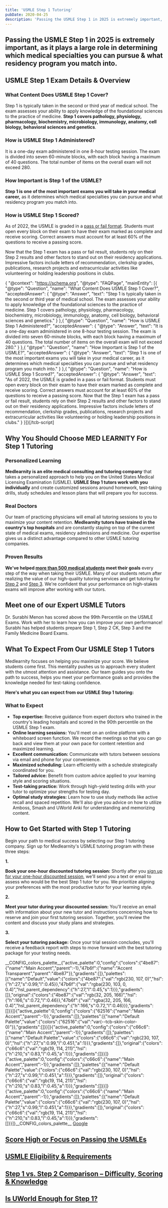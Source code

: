 ```yaml
---
title: 'USMLE Step 1 Tutoring'
pubDate: 2020-04-25
description: 'Passing the USMLE Step 1 in 2025 is extremely important, as it plays a large role in determining which medical specialties you can pursue & what residency '
---
```


## Passing the USMLE Step 1 in 2025 is extremely important, as it plays a large role in determining which medical specialties you can pursue & what residency program you match into.

## USMLE Step 1 Exam Details & Overview

### What Content Does USMLE Step 1 Cover?

Step 1 is typically taken in the second or third year of medical school. The exam assesses your ability to apply knowledge of the foundational sciences to the practice of medicine. **Step 1 covers pathology, physiology, pharmacology, biochemistry, microbiology, immunology, anatomy, cell biology, behavioral sciences and genetics**.

### How is USMLE Step 1 Administered?

It is a one-day exam administered in one 8-hour testing session. The exam is divided into seven 60-minute blocks, with each block having a maximum of 40 questions. The total number of items on the overall exam will not exceed 280.

### How Important is Step 1 of the USMLE?

**Step 1 is one of the most important exams you will take in your medical career,** as it determines which medical specialties you can pursue and what residency program you match into.

### How is USMLE Step 1 Scored?

As of 2022, the USMLE is graded in a [pass or fail format](https://www.medlearnity.com/usmle-step-1-pass-fail/). Students must open every block on their exam to have their exam marked as complete and receive scoring. Correct answers must account for at least 60% of the questions to receive a passing score. 

Now that the Step 1 exam has a pass or fail result, students rely on their Step 2 results and other factors to stand out on their residency applications. Impressive factors include letters of recommendation, clerkship grades, publications, research projects and extracurricular activities like volunteering or holding leadership positions in clubs. 

\{ "@context": "https://schema.org", "@type": "FAQPage", "mainEntity": \[{ "@type": "Question", "name": "What Content Does USMLE Step 1 Cover?", "acceptedAnswer": { "@type": "Answer", "text": "Step 1 is typically taken in the second or third year of medical school. The exam assesses your ability to apply knowledge of the foundational sciences to the practice of medicine. Step 1 covers pathology, physiology, pharmacology, biochemistry, microbiology, immunology, anatomy, cell biology, behavioral sciences and genetics." } },{ "@type": "Question", "name": "How is USMLE Step 1 Administered?", "acceptedAnswer": { "@type": "Answer", "text": "It is a one-day exam administered in one 8-hour testing session. The exam is divided into seven 60-minute blocks, with each block having a maximum of 40 questions. The total number of items on the overall exam will not exceed 280." } },{ "@type": "Question", "name": "How Important is Step 1 of the USMLE?", "acceptedAnswer": { "@type": "Answer", "text": "Step 1 is one of the most important exams you will take in your medical career, as it determines which medical specialties you can pursue and what residency program you match into." } },{ "@type": "Question", "name": "How is USMLE Step 1 Scored?", "acceptedAnswer": { "@type": "Answer", "text": "As of 2022, the USMLE is graded in a pass or fail format. Students must open every block on their exam to have their exam marked as complete and receive scoring. Correct answers must account for at least 60% of the questions to receive a passing score. Now that the Step 1 exam has a pass or fail result, students rely on their Step 2 results and other factors to stand out on their residency applications. Impressive factors include letters of recommendation, clerkship grades, publications, research projects and extracurricular activities like volunteering or holding leadership positions in clubs." } }\]}\[/tcb-script\]

## Why You Should Choose MED LEARNITY For Step 1 Tutoring

### Personalized Learning

**Medlearnity is an elite medical consulting and tutoring company** that takes a personalized approach to help you on the United States Medical Licensing Examination (USMLE). **USMLE Step 1 tutors work with you individually** and create customized sessions around homework, test-taking drills, study schedules and lesson plans that will prepare you for success. 

### Real Doctors

Our team of practicing physicians will email all tutoring sessions to you to maximize your content retention. **Medlearnity tutors have trained in the country's top hospitals** and are constantly staying on top of the current state of medical exams, residency admissions and medicine. Our expertise gives us a distinct advantage compared to other USMLE tutoring companies.

### Proven Results

**We've helped [more than 500 medical students](https://www.medlearnity.com/student-testimonials/) meet their goals** every step of the way when taking their USMLE. Many of our students return after realizing the value of our high-quality tutoring services and get tutoring for [Step 2](https://www.medlearnity.com/step-2ck-usmle/) and [Step 3](https://www.medlearnity.com/usmle-step-3/). We're confident that your performance on high-stakes exams will improve after working with our tutors. 

## Meet one of our Expert USMLE Tutors

Dr. Surabhi Menon has scored above the 99th Percentile on the USMLE Exams. Work with her to learn how you can improve your own performance! Surabhi has helped students prepare Step 1, Step 2 CK, Step 3 and the Family Medicine Board Exams.

## What To Expect From Our USMLE Step 1 Tutors

Medlearnity focuses on helping you maximize your score. We believe students come first. This mentality pushes us to approach every student with the utmost attention and assistance. Our team guides you onto the path to success, helps you meet your performance goals and provides the knowledge needed for test-taking confidence. 

**Here's what you can expect from our USMLE Step 1 tutoring:**

### **What to Expect**

- **Top expertise:** Receive guidance from expert doctors who trained in the country's leading hospitals and scored in the 90th percentile on the USMLE Step 1 exam.
- **Online learning sessions:** You'll meet on an online platform with a whiteboard screen function. We record the meetings so that you can go back and view them at your own pace for content retention and maximized learning. 
- **Excellent communication:** Communicate with tutors between sessions via email and phone for your convenience.
- **Maximized scheduling:** Learn efficiently with a schedule strategically coordinated for you.
- **Tailored advice:** Benefit from custom advice applied to your learning style and scoring situations.
- **Test-taking practice:** Work through high-yield testing drills with your tutor to optimize your strengths for testing day.
- **Optimal study strategies:** Learn how to use study methods like active recall and spaced repetition. We'll also give you advice on how to utilize Amboss, Smash and UWorld Anki for understanding and memorizing content.

## How to Get Started with Step 1 Tutoring

Begin your path to medical success by selecting our Step 1 tutoring company. Sign up for Medlearnity's USMLE tutoring program with these three steps:

**1.**

**Book your one-hour discounted tutoring session:** Shortly after you [sign up for your one-hour discounted session](/purchase-discounted-session/), we'll send you a text or email to assess who would be the best Step 1 tutor for you. We prioritize aligning your preferences with the most productive tutor for your learning style.

**2.**

**Meet your tutor during your discounted session:** You'll receive an email with information about your new tutor and instructions concerning how to reserve and join your first tutoring session. Together, you'll review the content and discuss your study plans and strategies.

**3.**

**Select your tutoring package:** Once your trial session concludes, you'll receive a feedback report with steps to move forward with the best tutoring package for your testing needs.

\_\_CONFIG_colors_palette\_\_{"active_palette":0,"config":{"colors":{"4be87":{"name":"Main Accent","parent":-1},"47b6f":{"name":"Accent Transparent","parent":"4be87"}},"gradients":\[\]},"palettes":\[{"name":"Default","value":{"colors":{"4be87":{"val":"rgb(230, 107, 0)","hsl":{"h":27,"s":0.99,"l":0.45}},"47b6f":{"val":"rgba(230, 103, 0, 0.4)","hsl_parent_dependency":{"h":27,"l":0.45,"s":1}}},"gradients":\[\]},"original":{"colors":{"4be87":{"val":"rgb(32, 205, 166)","hsl":{"h":166,"s":0.72,"l":0.46}},"47b6f":{"val":"rgba(32, 205, 166, 0.4)","hsl_parent_dependency":{"h":166,"s":0.72,"l":0.46}}},"gradients":\[\]}}\]}{"active_palette":0,"config":{"colors":{"62516":{"name":"Main Accent","parent":-1}},"gradients":\[\]},"palettes":\[{"name":"Default Palette","value":{"colors":{"62516":{"val":"var(--tcb-skin-color-0)"}},"gradients":\[\]}}\]}{"active_palette":0,"config":{"colors":{"c66c6":{"name":"Main Accent","parent":-1}},"gradients":\[\]},"palettes":\[{"name":"Default Palette","value":{"colors":{"c66c6":{"val":"rgb(230, 107, 0)","hsl":{"h":27,"s":0.99,"l":0.451,"a":1}}},"gradients":\[\]},"original":{"colors":{"c66c6":{"val":"rgb(19, 114, 211)","hsl":{"h":210,"s":0.83,"l":0.45,"a":1}}},"gradients":\[\]}}\]}{"active_palette":0,"config":{"colors":{"c66c6":{"name":"Main Accent","parent":-1}},"gradients":\[\]},"palettes":\[{"name":"Default Palette","value":{"colors":{"c66c6":{"val":"rgb(230, 107, 0)","hsl":{"h":27,"s":0.99,"l":0.451,"a":1}}},"gradients":\[\]},"original":{"colors":{"c66c6":{"val":"rgb(19, 114, 211)","hsl":{"h":210,"s":0.83,"l":0.45,"a":1}}},"gradients":\[\]}}\]}{"active_palette":0,"config":{"colors":{"c66c6":{"name":"Main Accent","parent":-1}},"gradients":\[\]},"palettes":\[{"name":"Default Palette","value":{"colors":{"c66c6":{"val":"rgb(230, 107, 0)","hsl":{"h":27,"s":0.99,"l":0.451,"a":1}}},"gradients":\[\]},"original":{"colors":{"c66c6":{"val":"rgb(19, 114, 211)","hsl":{"h":210,"s":0.83,"l":0.45,"a":1}}},"gradients":\[\]}}\]}\_\_CONFIG_colors_palette\_\_ [Google](https://www.google.com/search?sxsrf=ALeKk02Np3zuLpVvWHuLh8YQxCysUEKy4Q%3A1588046050926&ei=4qinXouTOPGzytMPwPe00Ag&q=medlearnity+google+reviews&oq=medlearnity+google+reviews&gs_lcp=CgZwc3ktYWIQAzIECCMQJ1CEKljpMWCBM2gAcAB4AIABXIgBtAaSAQIxMJgBAKABAaoBB2d3cy13aXo&sclient=psy-ab&ved=0ahUKEwiLjILGnIrpAhXxmXIEHcA7DYoQ4dUDCAw&uact=5#lrd=0x89c25981baf77257:0xf372ef78c42cfd0b,1,,,)

## [Score High or Focus on Passing the USMLEs](https://www.medlearnity.com/score-high-or-focus-on-passing-usmle/ 'Score High or Focus on Passing the USMLEs')

## [USMLE Eligibility & Requirements](https://www.medlearnity.com/usmle-eligibility-and-requirements/ 'USMLE Eligibility & Requirements')

## [Step 1 vs. Step 2 Comparison – Difficulty, Scoring & Knowledge](https://www.medlearnity.com/usmle-step-1-vs-step-2/ 'Step 1 vs. Step 2 Comparison – Difficulty, Scoring & Knowledge')

## [Is UWorld Enough for Step 1?](https://www.medlearnity.com/is-uworld-worth-it-for-usmle/ 'Is UWorld Enough for Step 1?')
